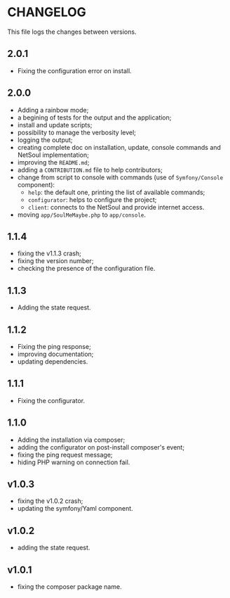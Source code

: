 # CHANGELOG

This file logs the changes between versions.

## 2.0.1

* Fixing the configuration error on install.

## 2.0.0

* Adding a rainbow mode;
* a begining of tests for the output and the application;
* install and update scripts;
* possibility to manage the verbosity level;
* logging the output;
* creating complete doc on installation, update, console commands and NetSoul implementation;
* improving the `README.md`;
* adding a `CONTRIBUTION.md` file to help contributors;
* change from script to console with commands (use of `Symfony/Console` component):
  * `help`: the default one, printing the list of available commands;
  * `configurator`: helps to configure the project;
  * `client`: connects to the NetSoul and provide internet access.
* moving `app/SoulMeMaybe.php` to `app/console`.

## 1.1.4

* fixing the v1.1.3 crash;
* fixing the version number;
* checking the presence of the configuration file.

## 1.1.3

* Adding the state request.

## 1.1.2

* Fixing the ping response;
* improving documentation;
* updating dependencies.

## 1.1.1

* Fixing the configurator.

## 1.1.0

* Adding the installation via composer;
* adding the configurator on post-install composer's event;
* fixing the ping request message;
* hiding PHP warning on connection fail.

## v1.0.3

* fixing the v1.0.2 crash;
* updating the symfony/Yaml component.

## v1.0.2

* adding the state request.

## v1.0.1

* fixing the composer package name.

